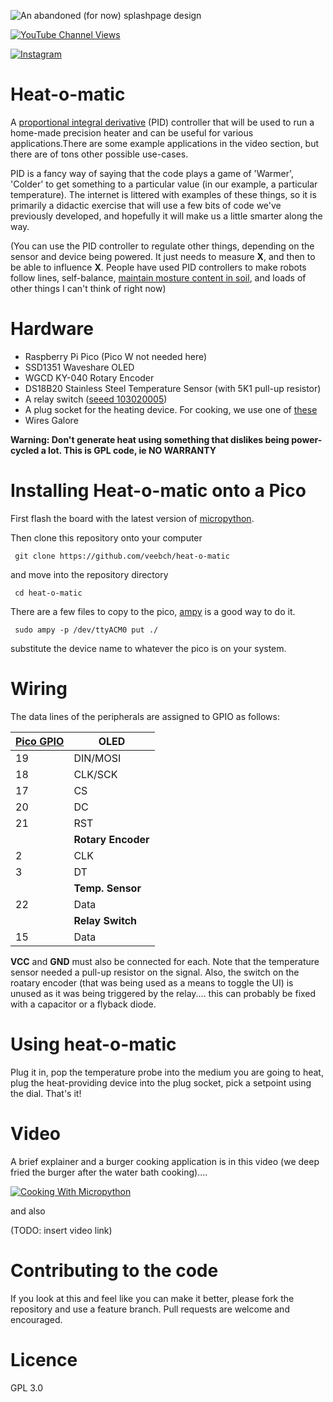 ![An abandoned (for now) splashpage design](/heatomatic.jpg)

[![YouTube Channel Views](https://img.shields.io/youtube/channel/views/UCz5BOU9J9pB_O0B8-rDjCWQ?label=YouTube&style=social)](https://www.youtube.com/channel/UCz5BOU9J9pB_O0B8-rDjCWQ)

[![Instagram](https://img.shields.io/badge/Instagram-E4405F?style=for-the-badge&logo=instagram&logoColor=white)](https://www.instagram.com/v_e_e_b/)

# Heat-o-matic

A [proportional integral derivative](https://en.wikipedia.org/wiki/PID_controller) (PID) controller that will be used to run a home-made precision heater and can be useful for various applications.There are some example applications in the video section, but there are of tons other possible use-cases. 

PID is a fancy way of saying that the code plays a game of 'Warmer', 'Colder' to get something to a particular value (in our example, a particular temperature). The internet is littered with examples of these things, so it is primarily a didactic exercise that will use a few bits of code we've previously developed, and hopefully it will make us a little smarter along the way.

(You can use the PID controller to regulate other things, depending on the sensor and device being powered. It just needs to measure **X**, and then to be able to influence **X**. People have used PID controllers to make robots follow lines, self-balance, [maintain mosture content in soil](https://github.com/veeb.ch/sploosh),  and loads of other things I can't think of right now)

# Hardware

- Raspberry Pi Pico  (Pico W not needed here)
- SSD1351 Waveshare OLED 
- WGCD KY-040 Rotary Encoder
- DS18B20 Stainless Steel Temperature Sensor (with 5K1 pull-up resistor)
- A relay switch ([seeed 103020005](https://www.seeedstudio.com/Grove-Relay.html))
- A plug socket for the heating device. For cooking, we use one of [these](https://www.galaxus.ch/de/s2/product/rommelsbacher-ts1502-wasserkocher-8406453?supplier=406802)
- Wires Galore

**Warning: Don't generate heat using something that dislikes being power-cycled a lot. This is GPL code, ie NO WARRANTY**

# Installing Heat-o-matic onto a Pico

First flash the board with the latest version of [micropython](https://micropython.org/download/RPI_PICO/). 

Then clone this repository onto your computer

     git clone https://github.com/veebch/heat-o-matic

and move into the repository directory

     cd heat-o-matic

There are a few files to copy to the pico, [ampy](https://learn.adafruit.com/micropython-basics-load-files-and-run-code/install-ampy) is a good way to do it.

     sudo ampy -p /dev/ttyACM0 put ./
     
substitute the device name to whatever the pico is on your system.

# Wiring

The data lines of the peripherals are assigned to GPIO as follows:

| [Pico GPIO](https://www.elektronik-kompendium.de/sites/raspberry-pi/bilder/raspberry-pi-pico-gpio.png) | OLED |
|-----------|------|
|   19       | DIN/MOSI  |
|   18      | CLK/SCK  |
|   17      | CS  |
|   20       | DC  |
|   21      | RST  |
|           | **Rotary Encoder** |
|   2       | CLK            |
|   3       | DT             |
|           | **Temp. Sensor** |
|   22      | Data           |
|  | **Relay Switch** |
|   15      | Data           |

**VCC** and **GND** must also be connected for each. Note that the temperature sensor needed a pull-up resistor on the signal. Also, the switch on the roatary encoder (that was being used as a means to toggle the UI) is unused as it was being triggered by the relay.... this can probably be fixed with a capacitor or a flyback diode. 


# Using heat-o-matic

Plug it in, pop the temperature probe into the medium you are going to heat, plug the heat-providing device into the plug socket, pick a setpoint using the dial. That's it!

# Video

A brief explainer and a burger cooking application is in this video (we deep fried the burger after the water bath cooking)....

[![Cooking With Micropython](http://img.youtube.com/vi/rooKTWVzXWw/0.jpg)](http://www.youtube.com/watch?v=rooKTWVzXWw "Video Title")

and also

(TODO: insert video link)

# Contributing to the code

If you look at this and feel like you can make it better, please fork the repository and use a feature branch. Pull requests are welcome and encouraged.

# Licence 
GPL 3.0
